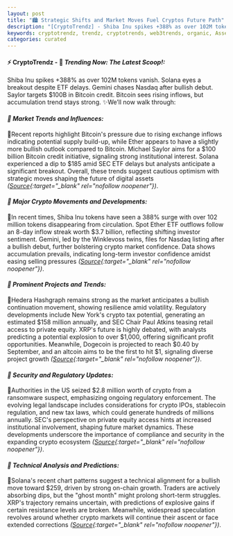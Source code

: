 ```yaml
---
layout: post
title: "🏙️ Strategic Shifts and Market Moves Fuel Cryptos Future Path"
description: "[CryptoTrendz] - Shiba Inu spikes +388% as over 102M tokens vanish. Solana eyes a breakout despite ETF delays. Gemini chases Nasdaq after bullish debut. Saylor targets $100B in Bitcoin credit. Bitcoin sees rising inflows, but accumulation trend stays strong."
keywords: cryptotrendz, trendz, cryptotrends, web3trends, organic, Assets, USDT, Growth, SEC, Bitcoin, ETH, XRP, BTC, listing, Ethereum, stablecoin, Crypto, Market, Altcoin
categories: curated
---
```


#### ⚡ CryptoTrendz - 📌 *Trending Now: The Latest Scoop!:*

Shiba Inu spikes +388% as over 102M tokens vanish. Solana eyes a breakout despite ETF delays. Gemini chases Nasdaq after bullish debut. Saylor targets $100B in Bitcoin credit. Bitcoin sees rising inflows, but accumulation trend stays strong. ✨We’ll now walk through:


#### *🔖  Market Trends and Influences:*  

🔹Recent reports highlight Bitcoin's pressure due to rising exchange inflows indicating potential supply build-up, while Ether appears to have a slightly more bullish outlook compared to Bitcoin. Michael Saylor aims for a $100 billion Bitcoin credit initiative, signaling strong institutional interest. Solana experienced a dip to $185 amid SEC ETF delays but analysts anticipate a significant breakout. Overall, these trends suggest cautious optimism with strategic moves shaping the future of digital assets *([Source](https://s.avyag.com/kmyv){:target="_blank" rel="nofollow noopener"})*.  

#### *🔖  Major Crypto Movements and Developments:*  

🔹In recent times, Shiba Inu tokens have seen a 388% surge with over 102 million tokens disappearing from circulation. Spot Ether ETF outflows follow an 8-day inflow streak worth $3.7 billion, reflecting shifting investor sentiment. Gemini, led by the Winklevoss twins, files for Nasdaq listing after a bullish debut, further bolstering crypto market confidence. Data shows accumulation prevails, indicating long-term investor confidence amidst easing selling pressures *([Source](https://s.avyag.com/lyp2){:target="_blank" rel="nofollow noopener"})*.  

#### *🔖  Prominent Projects and Trends:*  

🔹Hedera Hashgraph remains strong as the market anticipates a bullish continuation movement, showing resilience amid volatility. Regulatory developments include New York's crypto tax potential, generating an estimated $158 million annually, and SEC Chair Paul Atkins teasing retail access to private equity. XRP's future is highly debated, with analysts predicting a potential explosion to over $1,000, offering significant profit opportunities. Meanwhile, Dogecoin is projected to reach $0.40 by September, and an altcoin aims to be the first to hit $1, signaling diverse project growth *([Source](https://s.avyag.com/q64f){:target="_blank" rel="nofollow noopener"})*.  

#### *🔖  Security and Regulatory Updates:*  

🔹Authorities in the US seized $2.8 million worth of crypto from a ransomware suspect, emphasizing ongoing regulatory enforcement. The evolving legal landscape includes considerations for crypto IPOs, stablecoin regulation, and new tax laws, which could generate hundreds of millions annually. SEC's perspective on private equity access hints at increased institutional involvement, shaping future market dynamics. These developments underscore the importance of compliance and security in the expanding crypto ecosystem *([Source](https://s.avyag.com/i52k){:target="_blank" rel="nofollow noopener"})*.  

#### *🔖  Technical Analysis and Predictions:*  

🔹Solana's recent chart patterns suggest a technical alignment for a bullish move toward $259, driven by strong on-chain growth. Traders are actively absorbing dips, but the "ghost month" might prolong short-term struggles. XRP's trajectory remains uncertain, with predictions of explosive gains if certain resistance levels are broken. Meanwhile, widespread speculation revolves around whether crypto markets will continue their ascent or face extended corrections *([Source](https://s.avyag.com/ifya){:target="_blank" rel="nofollow noopener"})*.